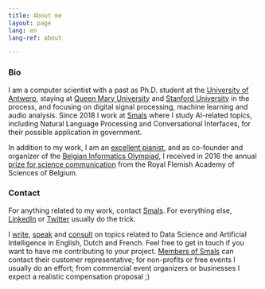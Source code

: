 ```yaml
---
title: About me
layout: page
lang: en
lang-ref: about

---
```


### Bio

I am a computer scientist with a past as Ph.D. student at the [University of Antwerp](https://visielab.uantwerpen.be/), staying at [Queen Mary University](http://c4dm.eecs.qmul.ac.uk/) and [Stanford University](https://ccrma.stanford.edu/) in the process, and focusing on digital signal processing, machine learning and audio analysis. Since 2018 I work at [Smals](https://www.smalsresearch.be/) where I study AI-related topics, including Natural Language Processing and Conversational Interfaces, for their possible application in government.

In addition to my work, I am an [excellent pianist](https://speelhethard.be/project/16310), and as co-founder and organizer of the [Belgian Informatics Olympiad](https://www.be-oi.be), I received in 2016 the annual [prize for science communication](http://www.kvab.be/nl/prijzen/jaarprijzen-wetenschapscommunicatie) from the Royal Flemish Academy of Sciences of Belgium.

### Contact

For anything related to my work, contact [Smals](https://www.smals.be/nl/contact). For everything else, [LinkedIn](https://www.linkedin.com/in/jganseman) or [Twitter](https://twitter.com/jganseman) usually do the trick.

I [write](https://www.smalsresearch.be/author/ganseman/), [speak](https://www.infosecurity.be/seminar-details.aspx?code=P105) and [consult](https://www.leforem.be/MungoBlobs/1391446217685/20190307_A2P_Les_metiers_de_l%27intelligence_artificielle.pdf) on topics related to Data Science and Artificial Intelligence in English, Dutch and French. Feel free to get in touch if you want to have me contributing to your project. [Members of Smals](https://www.smals.be/nl/content/ledenlijst) can contact their customer representative; for non-profits or free events I usually do an effort; from commercial event organizers or businesses I expect a realistic compensation proposal ;)

<!-- consider three times the audience entrance fee a good starting point ;) -->
